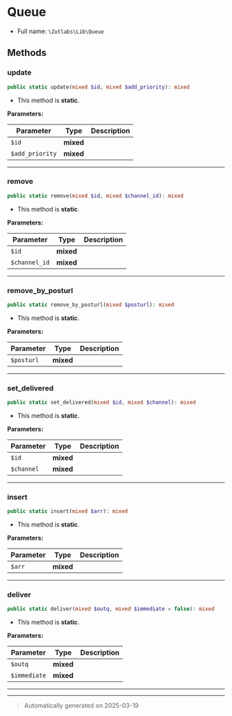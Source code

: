 
# Queue





* Full name: `\Zotlabs\Lib\Queue`




## Methods


### update



```php
public static update(mixed $id, mixed $add_priority): mixed
```



* This method is **static**.




**Parameters:**

| Parameter | Type | Description |
|-----------|------|-------------|
| `$id` | **mixed** |  |
| `$add_priority` | **mixed** |  |





***

### remove



```php
public static remove(mixed $id, mixed $channel_id): mixed
```



* This method is **static**.




**Parameters:**

| Parameter | Type | Description |
|-----------|------|-------------|
| `$id` | **mixed** |  |
| `$channel_id` | **mixed** |  |





***

### remove_by_posturl



```php
public static remove_by_posturl(mixed $posturl): mixed
```



* This method is **static**.




**Parameters:**

| Parameter | Type | Description |
|-----------|------|-------------|
| `$posturl` | **mixed** |  |





***

### set_delivered



```php
public static set_delivered(mixed $id, mixed $channel): mixed
```



* This method is **static**.




**Parameters:**

| Parameter | Type | Description |
|-----------|------|-------------|
| `$id` | **mixed** |  |
| `$channel` | **mixed** |  |





***

### insert



```php
public static insert(mixed $arr): mixed
```



* This method is **static**.




**Parameters:**

| Parameter | Type | Description |
|-----------|------|-------------|
| `$arr` | **mixed** |  |





***

### deliver



```php
public static deliver(mixed $outq, mixed $immediate = false): mixed
```



* This method is **static**.




**Parameters:**

| Parameter | Type | Description |
|-----------|------|-------------|
| `$outq` | **mixed** |  |
| `$immediate` | **mixed** |  |





***


***
> Automatically generated on 2025-03-19
